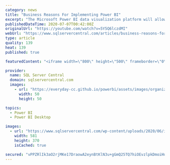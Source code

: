 ```yaml
---
category: news
title: "Business Reasons For Implementing Power BI"
excerpt: "The Microsoft Power BI data visualization platform will allow you to provide the tools and services to content authors who can easily create shared reports and data streams for end-users ..."
publishedDateTime: 2020-07-07T00:42:00Z
originalUrl: "https://youtube.com/watch?v=5Y5Q6lczdMI"
webUrl: "https://www.sqlservercentral.com/articles/business-reasons-for-implementing-power-bi"
type: article
quality: 139
heat: 139
published: true

featuredContent: "<iframe width=\"800\" height=\"500\" frameborder=\"0\" src=\"https://www.youtube.com/embed/5Y5Q6lczdMI\" allow=\"accelerometer; autoplay; encrypted-media; gyroscope; picture-in-picture\" allowfullscreen></iframe>"

provider:
  name: SQL Server Central
  domain: sqlservercentral.com
  images:
    - url: "https://everyday-cc.github.io/powerbi/assets/images/organizations/curbal.com-50x50.jpg"
      width: 50
      height: 50

topics:
  - Power BI
  - Power BI Desktop

images:
  - url: "https://www.sqlservercentral.com/wp-content/uploads/2020/06/img_5efa0adeaa99b.png"
    width: 581
    height: 370
    isCached: true

secured: "vPPZRlIk3aO2rjMKe17DraowA2eynBtKlN3u+gGmQ25TQ7hiOEvzlpkDmoiHuarZSs5ZnSY3skRY7zJ517oxPi7VfNEqg32AglJKlI1UFN/12qX0Jrj3X9yaOwlgRaBhltgKg0bh6kX+XLTrDJQO+svS6ZkPN3A5aSatYtnr69uui7dUT9ony1dntiZQZ2pceaAFsf+NlLVGrPQ0Kv+zOAcZaBM4o80rzsek3PYA+NGuBEGfJGpYSneKYFVBRFnpK7NSauSwtj0IsLq+wiNDzBPksufdIEX/pFQYMfp97pj7lwQvoepE1zVZizHwKTO89JicNrv1+U2mdse/HFOrxr7Q/VLVtyY4D50QFJlOj/fWEejW0Ofvg37H2xA2IQUxVqESbnc5piVWWCpYTR2duju+FgoVWOO+5qMJh0IIve0Ek0yiARrDQRS5TITtamzE;XEKORtTBqtHAEgNKG4luqw=="
---
```


